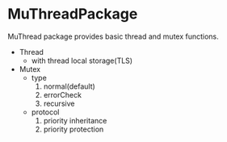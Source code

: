 # MuThreadPackage
MuThread package provides basic thread and mutex functions.

* Thread 
    * with thread local storage(TLS)
* Mutex
    * type
        1. normal(default)
        2. errorCheck
        3. recursive
    * protocol
        1. priority inheritance
        2. priority protection